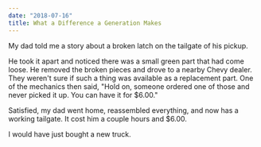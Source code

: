 ```yaml
---
date: "2018-07-16"
title: What a Difference a Generation Makes
---
```


My dad told me a story about a broken latch on the tailgate of his pickup.

He took it apart and noticed there was a small green part that had come loose.
He removed the broken pieces and drove to a nearby Chevy dealer.
They weren't sure if such a thing was available as a replacement part. One of
the mechanics then said, "Hold on, someone ordered one of those and never picked
it up. You can have it for $6.00."

Satisfied, my dad went home, reassembled everything, and now has a working
tailgate. It cost him a couple hours and $6.00.

I would have just bought a new truck.
